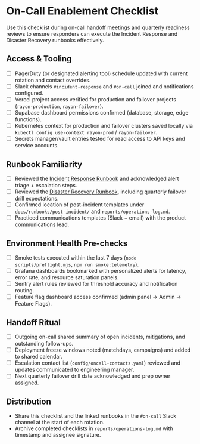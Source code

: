 # On-Call Enablement Checklist

Use this checklist during on-call handoff meetings and quarterly readiness reviews to ensure responders can execute the Incident Response and Disaster Recovery runbooks effectively.

## Access & Tooling
- [ ] PagerDuty (or designated alerting tool) schedule updated with current rotation and contact overrides.
- [ ] Slack channels `#incident-response` and `#on-call` joined and notifications configured.
- [ ] Vercel project access verified for production and failover projects (`rayon-production`, `rayon-failover`).
- [ ] Supabase dashboard permissions confirmed (database, storage, edge functions).
- [ ] Kubernetes context for production and failover clusters saved locally via `kubectl config use-context rayon-prod` / `rayon-failover`.
- [ ] Secrets manager/vault entries tested for read access to API keys and service accounts.

## Runbook Familiarity
- [ ] Reviewed the [Incident Response Runbook](./incident-response.md) and acknowledged alert triage + escalation steps.
- [ ] Reviewed the [Disaster Recovery Runbook](./disaster-recovery.md), including quarterly failover drill expectations.
- [ ] Confirmed location of post-incident templates under `docs/runbooks/post-incident/` and `reports/operations-log.md`.
- [ ] Practiced communications templates (Slack + email) with the product communications lead.

## Environment Health Pre-checks
- [ ] Smoke tests executed within the last 7 days (`node scripts/preflight.mjs`, `npm run smoke:telemetry`).
- [ ] Grafana dashboards bookmarked with personalized alerts for latency, error rate, and resource saturation panels.
- [ ] Sentry alert rules reviewed for threshold accuracy and notification routing.
- [ ] Feature flag dashboard access confirmed (admin panel → Admin → Feature Flags).

## Handoff Ritual
- [ ] Outgoing on-call shared summary of open incidents, mitigations, and outstanding follow-ups.
- [ ] Deployment freeze windows noted (matchdays, campaigns) and added to shared calendar.
- [ ] Escalation contact list (`config/oncall-contacts.yaml`) reviewed and updates communicated to engineering manager.
- [ ] Next quarterly failover drill date acknowledged and prep owner assigned.

## Distribution
- Share this checklist and the linked runbooks in the `#on-call` Slack channel at the start of each rotation.
- Archive completed checklists in `reports/operations-log.md` with timestamp and assignee signature.

